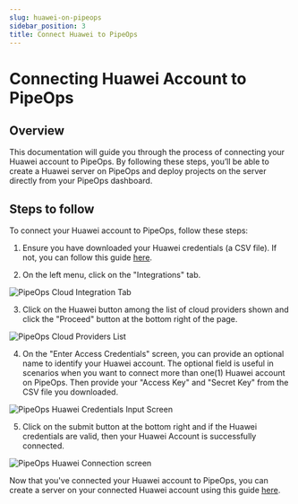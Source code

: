 ```yaml
---
slug: huawei-on-pipeops
sidebar_position: 3
title: Connect Huawei to PipeOps
---
```


# Connecting Huawei Account to PipeOps

## Overview

This documentation will guide you through the process of connecting your Huawei account to PipeOps. By following these steps, you’ll be able to create a Huawei server on PipeOps and deploy projects on the server directly from your PipeOps dashboard.


## Steps to follow

To connect your Huawei account to PipeOps, follow these steps:

1. Ensure you have downloaded your Huawei credentials (a CSV file). If not, you can follow this guide [here](/docs/how-to-guides/tutorials/generate-huawei-credentials).

2. On the left menu, click on the "Integrations" tab.

![PipeOps Cloud Integration Tab](https://pub-950943fa1bc54978bed46ef104f9d81a.r2.dev/PipeOpsCloudIntegrationTab.png)

3. Click on the Huawei button among the list of cloud providers shown and click the "Proceed" button at the bottom right of the page.

![PipeOps Cloud Providers List](https://pub-950943fa1bc54978bed46ef104f9d81a.r2.dev/PipeOpsConnectCloudProviderList.png)

4. On the "Enter Access Credentials" screen, you can provide an optional name to identify your Huawei account. The optional field is useful in scenarios when you want to connect more than one(1) Huawei account on PipeOps. Then provide your "Access Key" and "Secret Key" from the CSV file you downloaded. 


![PipeOps Huawei Credentials Input Screen](https://pub-950943fa1bc54978bed46ef104f9d81a.r2.dev/PipeOpsHuaweiCloudCredentialsForm.png)

5. Click on the submit button at the bottom right and if the Huawei credentials are valid, then your Huawei Account is successfully connected.

![PipeOps Huawei Connection screen](https://pub-950943fa1bc54978bed46ef104f9d81a.r2.dev/HuaweiConnectionScreen.png)

Now that you've connected your Huawei account to PipeOps, you can create a server on your connected Huawei account using this guide [here](/docs/servers/server-provisioning).

